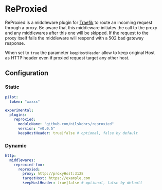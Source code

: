 # ReProxied

ReProxied is a middleware plugin for [Traefik](https://github.com/traefik/traefik) to route an incoming request through a proxy.
Be aware that this middleware initiates the call to the proxy and any middlewares after this one will be skipped. If the request to the proxy itself fails the middleware will respond with a 502 bad gateway response.

When set to `true` the parameter `keepHostHeader` allow to keep original Host as HTTP header even if proxied request target any other host.

## Configuration

### Static

```yaml
pilot:
  token: "xxxxx"

experimental:
  plugins:
    reproxied:
      moduleName: "github.com/nilskohrs/reproxied"
      version: "v0.0.5"
      keepHostHeader: true|false # optional, false by default
```

### Dynamic

```yaml
http:
  middlewares:
    reproxied-foo:
      reproxied:
        proxy: http://proxyHost:3128
        targetHost: https://example.com
        keepHostHeader: true|false # optional, false by default
```
